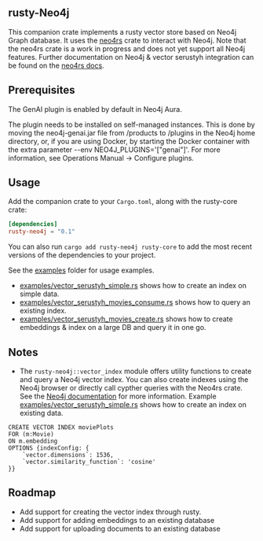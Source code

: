 ## rusty-Neo4j

This companion crate implements a rusty vector store based on Neo4j Graph database. It uses the [neo4rs](https://github.com/neo4j-labs/neo4rs) crate to interact with Neo4j. Note that the neo4rs crate is a work in progress and does not yet support all Neo4j features. Further documentation on Neo4j & vector serustyh integration can be found on the [neo4rs docs](https://neo4j.com/docs/cypher-manual/current/indexes/semantic-indexes/vector-indexes/).

## Prerequisites

The GenAI plugin is enabled by default in Neo4j Aura.

The plugin needs to be installed on self-managed instances. This is done by moving the neo4j-genai.jar file from /products to /plugins in the Neo4j home directory, or, if you are using Docker, by starting the Docker container with the extra parameter --env NEO4J_PLUGINS='["genai"]'. For more information, see Operations Manual → Configure plugins.


## Usage

Add the companion crate to your `Cargo.toml`, along with the rusty-core crate:

```toml
[dependencies]
rusty-neo4j = "0.1"
```

You can also run `cargo add rusty-neo4j rusty-core` to add the most recent versions of the dependencies to your project.

See the [examples](./examples) folder for usage examples.

- [examples/vector_serustyh_simple.rs](examples/vector_serustyh_simple.rs) shows how to create an index on simple data.
- [examples/vector_serustyh_movies_consume.rs](examples/vector_serustyh_movies_consume.rs) shows how to query an existing index.
- [examples/vector_serustyh_movies_create.rs](examples/vector_serustyh_movies_create.rs) shows how to create embeddings & index on a large DB and query it in one go.

## Notes

- The `rusty-neo4j::vector_index` module offers utility functions to create and query a Neo4j vector index. You can also create indexes using the Neo4j browser or directly call cypther queries with the Neo4rs crate. See the [Neo4j documentation](https://neo4j.com/docs/genai/tutorials/embeddings-vector-indexes/setup/vector-index/) for more information. Example [examples/vector_serustyh_simple.rs](examples/vector_serustyh_simple.rs) shows how to create an index on existing data.

```Cypher
CREATE VECTOR INDEX moviePlots
FOR (m:Movie)
ON m.embedding
OPTIONS {indexConfig: {
    `vector.dimensions`: 1536,
    `vector.similarity_function`: 'cosine'
}}
```

## Roadmap

- Add support for creating the vector index through rusty.
- Add support for adding embeddings to an existing database
- Add support for uploading documents to an existing database
